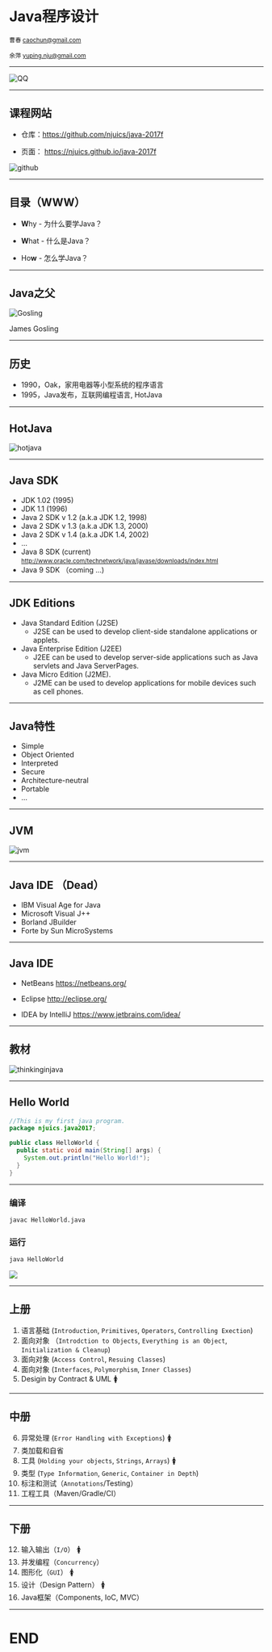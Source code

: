 # Java程序设计


<small>曹春 caochun@gmail.com</small>

<small> 余萍 yuping.nju@gmail.com</small>

---

![QQ](images/qq.png)<!-- .element width="45%" height="80%" -->

---

## 课程网站


- 仓库：https://github.com/njuics/java-2017f

- 页面： https://njuics.github.io/java-2017f

![github](https://www.appnovation.com/sites/default/files/2016-12/github.png)<!-- .element height="30%" width="30%" --> 

---

## 目录（WWW）

- **W**hy - 为什么要学Java？

- **W**hat - 什么是Java？

- Ho**w** - 怎么学Java？

---

## Java之父

![Gosling](images/James_Gosling.jpg) <!-- .element height="65%" width="50%" --> 

James Gosling


---

## 历史

- 1990，Oak，家用电器等小型系统的程序语言
- 1995，Java发布，互联网编程语言, HotJava

---

## HotJava

![hotjava](images/hotjava.png)  <!-- .element height="80%" width="80%" --> 

---

## Java SDK


- JDK 1.02 (1995)
- JDK 1.1 (1996)
- Java 2 SDK v 1.2 (a.k.a JDK 1.2, 1998)
- Java 2 SDK v 1.3 (a.k.a JDK 1.3, 2000)
- Java 2 SDK v 1.4 (a.k.a JDK 1.4, 2002)
- ...
- Java 8 SDK (current) <small>http://www.oracle.com/technetwork/java/javase/downloads/index.html</small>
- Java 9 SDK （coming ...)

---

## JDK Editions

- Java Standard Edition (J2SE)
  - J2SE can be used to develop client-side standalone applications or applets.
- Java Enterprise Edition (J2EE)
  - J2EE can be used to develop server-side applications such as Java servlets and Java ServerPages. 
- Java Micro Edition (J2ME). 
  - J2ME can be used to develop applications for mobile devices such as cell phones. 


---

## Java特性

- Simple
- Object Oriented
- Interpreted
- Secure
- Architecture-neutral
- Portable
- ...

---

## JVM

![jvm](images/jvm.png)

---



## Java IDE （Dead）

- IBM Visual Age for Java 
- Microsoft Visual J++
- Borland JBuilder
- Forte by Sun MicroSystems 

---

## Java IDE


- NetBeans https://netbeans.org/

- Eclipse http://eclipse.org/

- IDEA by IntelliJ https://www.jetbrains.com/idea/

---


## 教材

![thinkinginjava](https://images-cn.ssl-images-amazon.com/images/I/51t6VpLFJ6L._SX328_BO1,204,203,200_.jpg) <!-- .element height="60%" width="40%" --> 


---

## Hello World

```Java
//This is my first java program. 
package njuics.java2017;

public class HelloWorld {	
  public static void main(String[] args) { 
    System.out.println("Hello World!");
  }
}
```

---


### 编译

```bash
javac HelloWorld.java
```


### 运行

```bash
java HelloWorld
```

![](images/compiling.gif)

---

## 上册

1. 语言基础 (`Introduction`, `Primitives`, `Operators`, `Controlling Exection`)
2. 面向对象 （`Introdction to Objects`, `Everything is an Object`, `Initialization & Cleanup`)
3. 面向对象 (`Access Control`, `Resuing Classes`)
4. 面向对象 (`Interfaces`, `Polymorphism`, `Inner Classes`)
5. Desigin by Contract & UML 🚺


---

## 中册

6. 异常处理 (`Error Handling with Exceptions`) 🚺
7. 类加载和自省
8. 工具 (`Holding your objects`, `Strings`, `Arrays`) 🚺
9. 类型 (`Type Information`, `Generic`, `Container in Depth`)
10. 标注和测试（`Annotations`/Testing）
11. 工程工具（Maven/Gradle/CI）

---

## 下册

12. 输入输出（`I/O`） 🚺
13. 并发编程（`Concurrency`）
14. 图形化（`GUI`） 🚺
15. 设计（Design Pattern） 🚺
16. Java框架（Components, IoC, MVC）

---

# END